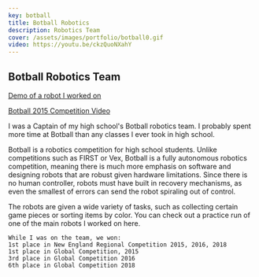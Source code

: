 ```yaml
---
key: botball
title: Botball Robotics
description: Robotics Team
cover: /assets/images/portfolio/botball0.gif
video: https://youtu.be/ckzQuoNXahY
---
```


## Botball Robotics Team
[Demo of a robot I worked on](https://youtu.be/ckzQuoNXahY)

[Botball 2015 Competition Video](https://www.youtube.com/watch?v=9latLDY-Nmw)

I was a Captain of my high school's Botball robotics team. I probably spent more time at Botball than any classes I ever took in high school.

Botball is a robotics competition for high school students. Unlike competitions such as FIRST or Vex, Botball is a fully autonomous robotics competition, meaning there is much more emphasis on software and designing robots that are robust given hardware limitations. Since there is no human controller, robots must have built in recovery mechanisms, as even the smallest of errors can send the robot spiraling out of control.

The robots are given a wide variety of tasks, such as collecting certain game pieces or sorting items by color. You can check out a practice run of one of the main robots I worked on here.

    While I was on the team, we won:
    1st place in New England Regional Competition 2015, 2016, 2018
    1st place in Global Competition, 2015
    3rd place in Global Competition 2016
    6th place in Global Competition 2018
